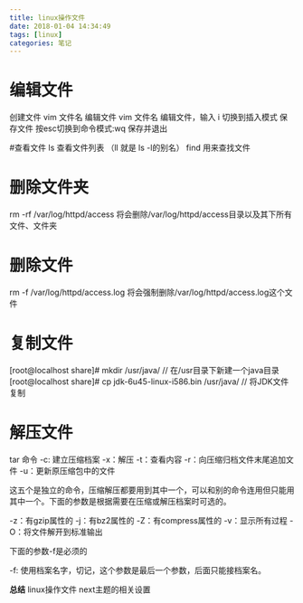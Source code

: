 ```yaml
---
title: linux操作文件
date: 2018-01-04 14:34:49
tags: [linux]
categories: 笔记
---
```

# 编辑文件 
创建文件 vim 文件名
编辑文件 vim 文件名
编辑文件，输入 i 切换到插入模式
保存文件 按esc切换到命令模式:wq 保存并退出
<!-- more -->
#查看文件
ls 查看文件列表 （ll 就是 ls -l的别名）
find 用来查找文件

# 删除文件夹
rm -rf /var/log/httpd/access
将会删除/var/log/httpd/access目录以及其下所有文件、文件夹

# 删除文件
rm -f /var/log/httpd/access.log
将会强制删除/var/log/httpd/access.log这个文件

# 复制文件
[root@localhost share]# mkdir /usr/java/      // 在/usr目录下新建一个java目录
[root@localhost share]# cp jdk-6u45-linux-i586.bin /usr/java/          // 将JDK文件复制

# 解压文件
tar 命令
-c: 建立压缩档案
-x：解压
-t：查看内容
-r：向压缩归档文件末尾追加文件
-u：更新原压缩包中的文件

这五个是独立的命令，压缩解压都要用到其中一个，可以和别的命令连用但只能用其中一个。下面的参数是根据需要在压缩或解压档案时可选的。

-z：有gzip属性的
-j：有bz2属性的
-Z：有compress属性的
-v：显示所有过程
-O：将文件解开到标准输出

下面的参数-f是必须的

-f: 使用档案名字，切记，这个参数是最后一个参数，后面只能接档案名。

**总结**
linux操作文件
next主题的相关设置